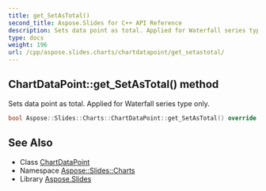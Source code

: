 ```yaml
---
title: get_SetAsTotal()
second_title: Aspose.Slides for C++ API Reference
description: Sets data point as total. Applied for Waterfall series type only.
type: docs
weight: 196
url: /cpp/aspose.slides.charts/chartdatapoint/get_setastotal/
---
```

## ChartDataPoint::get_SetAsTotal() method


Sets data point as total. Applied for Waterfall series type only.

```cpp
bool Aspose::Slides::Charts::ChartDataPoint::get_SetAsTotal() override
```

## See Also

* Class [ChartDataPoint](./)
* Namespace [Aspose::Slides::Charts](../)
* Library [Aspose.Slides](../../)